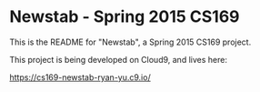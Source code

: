 # Newstab - Spring 2015 CS169 #

This is the README for "Newstab", a Spring 2015 CS169 project.

This project is being developed on Cloud9, and lives here:

https://cs169-newstab-ryan-yu.c9.io/
